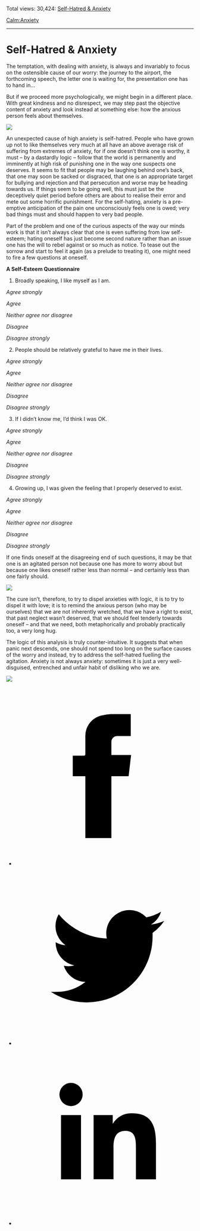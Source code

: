Total views: 30,424: [Self-Hatred & Anxiety](https://www.theschooloflife.com/thebookoflife/self-hatred-anxiety/)

[Calm:](https://www.theschooloflife.com/thebookoflife/category/calm/)[Anxiety](https://www.theschooloflife.com/thebookoflife/category/calm/anxiety/)

* * *

# Self-Hatred & Anxiety
<style>
						.alignnone {
  display: block;
  margin-left: auto;
  margin-right: auto;
  align: center:
}

.addtoany_share_save_container {
display:none;
}

.wp-block-image {
		display: block;
  margin-left: auto;
  margin-right: auto;
  width: 50%;
}

.aligncenter {
display: block;
  margin-left: auto;
  margin-right: auto;
  align: center:
}

@media only screen and (max-width: 500px) {
  .wp-block-image {
		display: block;
  margin-left: auto;
  margin-right: auto;
  width: 100%;
} }

h1 {max-width: 600px !important;
}
.s18-single-post .content-area .site-main article .post-cat-header-display + .old-wrapper p {
    font-size: 1.200em
}
						</style>

The temptation, with dealing with anxiety, is always and invariably to focus on the ostensible cause of our worry: the journey to the airport, the forthcoming speech, the letter one is waiting for, the presentation one has to hand in…

But if we proceed more psychologically, we might begin in a different place. With great kindness and no disrespect, we may step past the objective content of anxiety and look instead at something else: how the anxious person feels about themselves.

![](https://www.theschooloflife.com/thebookoflife/wp-content/uploads/2019/03/Self-Hatred.jpg)

An unexpected cause of high anxiety is self-hatred. People who have grown up not to like themselves very much at all have an above average risk of suffering from extremes of anxiety, for if one doesn’t think one is worthy, it must – by a dastardly logic – follow that the world is permanently and imminently at high risk of punishing one in the way one suspects one deserves. It seems to fit that people may be laughing behind one’s back, that one may soon be sacked or disgraced, that one is an appropriate target for bullying and rejection and that persecution and worse may be heading towards us. If things seem to be going well, this must just be the deceptively quiet period before others are about to realise their error and mete out some horrific punishment. For the self-hating, anxiety is a pre-emptive anticipation of the pain one unconsciously feels one is owed; very bad things must and should happen to very bad people.

Part of the problem and one of the curious aspects of the way our minds work is that it isn’t always clear that one is even suffering from low self-esteem; hating oneself has just become second nature rather than an issue one has the will to rebel against or so much as notice. To tease out the sorrow and start to feel it again (as a prelude to treating it), one might need to fire a few questions at oneself.

**A Self-Esteem Questionnaire**

1. Broadly speaking, I like myself as I am.

_Agree strongly_

_Agree_

_Neither agree nor disagree_

_Disagree_

_Disagree strongly_

2. People should be relatively grateful to have me in their lives.

_Agree strongly_

_Agree_

_Neither agree nor disagree_

_Disagree_

_Disagree strongly_

3. If I didn’t know me, I’d think I was OK.

_Agree strongly_

_Agree_

_Neither agree nor disagree_

_Disagree_

_Disagree strongly_

4. Growing up, I was given the feeling that I properly deserved to exist.

_Agree strongly_

_Agree_

_Neither agree nor disagree_

_Disagree_

_Disagree strongly_

If one finds oneself at the disagreeing end of such questions, it may be that one is an agitated person not because one has more to worry about but because one likes oneself rather less than normal – and certainly less than one fairly should.

![](https://www.theschooloflife.com/thebookoflife/wp-content/uploads/2019/03/self-hatred-2.jpg)

The cure isn’t, therefore, to try to dispel anxieties with logic, it is to try to dispel it with love; it is to remind the anxious person (who may be ourselves) that we are not inherently wretched, that we have a right to exist, that past neglect wasn’t deserved, that we should feel tenderly towards oneself – and that we need, both metaphorically and probably practically too, a very long hug.

The logic of this analysis is truly counter-intuitive. It suggests that when panic next descends, one should not spend too long on the surface causes of the worry and instead, try to address the self-hatred fuelling the agitation. Anxiety is not always anxiety: sometimes it is just a very well-disguised, entrenched and unfair habit of disliking who we are.

[![](https://img.youtube.com/vi/8_PQJNo2wME/0.jpg)](https://www.youtube.com/embed/8_PQJNo2wME '')
<style>
    .iframe-class { display: block !important; }
</style>

- [<svg xmlns="http://www.w3.org/2000/svg" viewbox="0 0 26 26"><title>Facebook</title>
                    <g>
                        <path d="M8.38,10H9.92c.2,0,.29,0,.29-.28,0-.82,0-1.64,0-2.46a3.05,3.05,0,0,1,2.57-3.15A7.22,7.22,0,0,1,14,3.95c.86,0,1.71,0,2.57,0h.25v3.2h-2A.85.85,0,0,0,14,8c0,.62,0,1.24,0,1.91h2.87L16.51,13H14v9H10.21V13H8.38Z"></path>
                    </g>
                </svg>](http://www.facebook.com/sharer/sharer.php?u=https://www.theschooloflife.com/thebookoflife/self-hatred-anxiety/)
- [<svg xmlns="http://www.w3.org/2000/svg" viewbox="0 0 26 26"><title>Twitter</title>
                    <path d="M21.69,7.9a6.75,6.75,0,0,1-1.94.53,3.39,3.39,0,0,0,1.48-1.87,6.76,6.76,0,0,1-2.14.82,3.38,3.38,0,0,0-5.75,3.08,9.59,9.59,0,0,1-7-3.53,3.38,3.38,0,0,0,1,4.51A3.36,3.36,0,0,1,5.89,11v0A3.38,3.38,0,0,0,8.6,14.37a3.39,3.39,0,0,1-1.53.06,3.38,3.38,0,0,0,3.15,2.35A6.78,6.78,0,0,1,6,18.22a6.87,6.87,0,0,1-.81,0A9.6,9.6,0,0,0,20,10.08q0-.22,0-.44A6.86,6.86,0,0,0,21.69,7.9Z"></path>
                </svg>](http://twitter.com/share?url=https://www.theschooloflife.com/thebookoflife/self-hatred-anxiety/&text=&via=theschooloflife)
- [<svg xmlns="http://www.w3.org/2000/svg" viewbox="0 0 26 26"><title>LinkedIn</title>
<path class="cls-2" d="M6.67,10H9.58v9.36H6.67ZM8.13,5.32A1.69,1.69,0,1,1,6.44,7,1.69,1.69,0,0,1,8.13,5.32"></path><path class="cls-2" d="M11.41,10H14.2v1.28h0A3.06,3.06,0,0,1,17,9.75c2.95,0,3.49,1.94,3.49,4.46v5.14H17.57V14.79c0-1.09,0-2.48-1.51-2.48s-1.75,1.18-1.75,2.4v4.63H11.41Z"></path></svg>](https://www.linkedin.com/shareArticle?mini=true&url=https://www.theschooloflife.com/thebookoflife/self-hatred-anxiety/)
